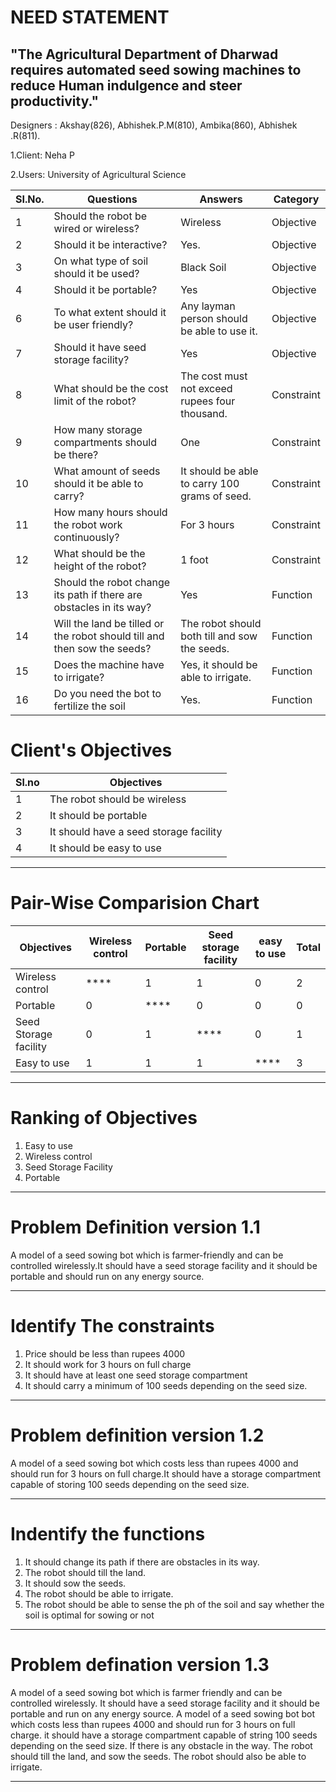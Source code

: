 # NEED STATEMENT
##  "The Agricultural Department of Dharwad requires automated seed sowing machines to reduce Human indulgence and steer productivity."
 Designers : Akshay(826), Abhishek.P.M(810), Ambika(860), Abhishek .R(811).

1.Client: Neha P

2.Users: University of Agricultural Science

|SI.No.|Questions              |Answers                      |Category        |
|------|-----------------------|-----------------------------|----------------|
|1     |Should the robot be wired or wireless?	|Wireless	|Objective    |
|2     |Should it be interactive?	   |Yes.	|Objective |
|3     |On what type of soil should it be used?	| Black Soil |Objective |
|4     |Should it be portable?	| Yes |Objective |
|6     | To what extent should it be user friendly?	|Any layman person should be able to use it.	|Objective|
|7     |Should it have seed storage facility?|Yes | Objective |
|8     |What should be the cost limit of the robot?	|The cost must not exceed rupees four thousand.	|Constraint|
|9    |How many storage compartments should be there?	|One |Constraint|
|10    |What amount of seeds should it be able to carry?	|It should be able to carry 100 grams of seed.	|Constraint|
|11    |How many hours should the robot work continuously?	|For 3 hours| Constraint|
|12    |What should be the height of the robot?	|1 foot |Constraint|
|13    |Should the robot change its path if there are obstacles in its way?	|Yes | Function|
|14    |Will the land be tilled or the robot should till and then sow the seeds?	|The robot should both till and sow the seeds.	|Function|
|15    |Does the machine have to irrigate?	|Yes, it should be able to irrigate.	|Function|
|16    |Do you need the bot to fertilize the soil	|Yes.	|Function|

# **Client's Objectives**

|Sl.no|Objectives  |
|-----|------------|
|1    |The robot should be wireless|
|2    |It should be portable|  
|3    |It should have a seed storage facility|
|4    |It should be easy to use|
***
# **Pair-Wise Comparision Chart**
|Objectives|Wireless control|Portable|Seed storage facility|easy to use|Total|
|----------|---------|--------|---------------------|---------------|-----|
|Wireless control | ****    |   1    |         1           |      0        |  2  |
|Portable  |    0    |  ****  |         0           |      0        |  0  |
|Seed Storage facility| 0     |1  | ****   | 0    | 1 |
|Easy to use|1  |  1   | 1    | ****|  3|
***      
# **Ranking of Objectives**
1. Easy to use
2. Wireless control
3. Seed Storage Facility
4. Portable
***
# **Problem Definition version 1.1**
A model of a seed sowing bot which is farmer-friendly and can be controlled wirelessly.It should have a seed storage facility and it should be portable and should run on any energy source.
***
# **Identify The constraints**
1. Price should be less than rupees 4000
2. It should work for 3 hours on full charge
3. It should have at least one seed storage compartment
4. It should carry a minimum of 100 seeds depending on the seed size.
***
# **Problem definition version 1.2**
A model of a seed sowing bot which costs less than rupees 4000 and should run for 3 hours on full charge.It should have a storage compartment capable of storing 100 seeds depending on the seed size.
***
# **Indentify the functions**
1. It should change its path if there are obstacles in its way.
2. The robot should till the land.
3. It should sow the seeds.
4. The robot should be able to irrigate.
5. The robot should be able to sense the ph of the soil and say whether the soil is optimal for sowing or not
***
# **Problem defination version 1.3**
A model of a seed sowing bot which is farmer friendly and can be controlled wirelessly. It should have a seed storage facility and it should be portable and run on any energy source. A model of a seed sowing bot bot which costs less than rupees 4000 and should run for 3  hours on full charge. it should have a storage compartment capable of string 100 seeds depending on the seed size. If there is any obstacle in the way. The robot should till the land, and sow the seeds. The robot should also be able to irrigate.
***